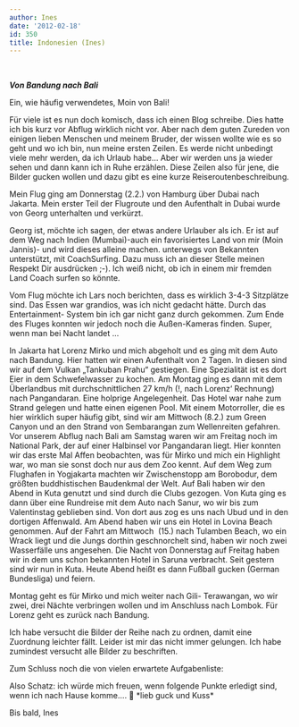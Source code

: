```yaml
---
author: Ines
date: '2012-02-18'
id: 350
title: Indonesien (Ines)
---
```


&nbsp;

**_Von Bandung nach Bali_**

Ein, wie häufig verwendetes, Moin von Bali!

Für viele ist es nun doch komisch, dass ich einen Blog schreibe. Dies hatte ich bis kurz vor Abflug wirklich nicht vor. Aber nach dem guten Zureden von einigen lieben Menschen und meinem Bruder, der wissen wollte wie es so geht und wo ich bin, nun meine ersten Zeilen. Es werde nicht unbedingt viele mehr werden, da ich Urlaub habe… Aber wir werden uns ja wieder sehen und dann kann ich in Ruhe erzählen. Diese Zeilen also für jene, die Bilder gucken wollen und dazu gibt es eine kurze Reiseroutenbeschreibung.

Mein Flug ging am Donnerstag (2.2.) von Hamburg über Dubai nach Jakarta. Mein erster Teil der Flugroute und den Aufenthalt in Dubai wurde von Georg unterhalten und verkürzt.

Georg ist, möchte ich sagen, der etwas andere Urlauber als ich. Er ist auf dem Weg nach Indien (Mumbai)-auch ein favorisiertes Land von mir (Moin Jannis)- und wird dieses alleine machen. unterwegs von Bekannten unterstützt, mit CoachSurfing. Dazu muss ich an dieser Stelle meinen Respekt Dir ausdrücken ;-). Ich weiß nicht, ob ich in einem mir fremden Land Coach surfen so könnte.

Vom Flug möchte ich Lars noch berichten, dass es wirklich 3-4-3 Sitzplätze sind. Das Essen war grandios, was ich nicht gedacht hätte. Durch das Entertainment- System bin ich gar nicht ganz durch gekommen. Zum Ende des Fluges konnten wir jedoch noch die Außen-Kameras finden. Super, wenn man bei Nacht landet &#8230;

In Jakarta hat Lorenz Mirko und mich abgeholt und es ging mit dem Auto nach Bandung. Hier hatten wir einen Aufenthalt von 2 Tagen. In diesen sind wir auf dem Vulkan „Tankuban Prahu“ gestiegen. Eine Spezialität ist es dort Eier in dem Schwefelwasser zu kochen. Am Montag ging es dann mit dem Überlandbus mit durchschnittlichen 27 km/h (!, nach Lorenz‘ Rechnung) nach Pangandaran. Eine holprige Angelegenheit. Das Hotel war nahe zum Strand gelegen und hatte einen eigenen Pool. Mit einem Motorroller, die es hier wirklich super häufig gibt, sind wir am Mittwoch (8.2.) zum Green Canyon und an den Strand von Sembarangan zum Wellenreiten gefahren. Vor unserem Abflug nach Bali am Samstag waren wir am Freitag noch im National Park, der auf einer Halbinsel vor Pangandaran liegt. Hier konnten wir das erste Mal Affen beobachten, was für Mirko und mich ein Highlight war, wo man sie sonst doch nur aus dem Zoo kennt. Auf dem Weg zum Flughafen in Yogjakarta machten wir Zwischenstopp am Borobodur, dem größten buddhistischen Baudenkmal der Welt. Auf Bali haben wir den Abend in Kuta genutzt und sind durch die Clubs gezogen. Von Kuta ging es dann über eine Rundreise mit dem Auto nach Sanur, wo wir bis zum Valentinstag geblieben sind. Von dort aus zog es uns nach Ubud und in den dortigen Affenwald. Am Abend haben wir uns ein Hotel in Lovina Beach genommen. Auf der Fahrt am Mittwoch  (15.) nach Tulamben Beach, wo ein Wrack liegt und die Jungs dorthin geschnorchelt sind, haben wir noch zwei Wasserfälle uns angesehen. Die Nacht von Donnerstag auf Freitag haben wir in dem uns schon bekannten Hotel in Saruna verbracht. Seit gestern sind wir nun in Kuta. Heute Abend heißt es dann Fußball gucken (German Bundesliga) und feiern.

Montag geht es für Mirko und mich weiter nach Gili- Terawangan, wo wir zwei, drei Nächte verbringen wollen und im Anschluss nach Lombok. Für Lorenz geht es zurück nach Bandung.

Ich habe versucht die Bilder der Reihe nach zu ordnen, damit eine Zuordnung leichter fällt. Leider ist mir das nicht immer gelungen. Ich habe zumindest versucht alle Bilder zu beschriften.

Zum Schluss noch die von vielen erwartete Aufgabenliste:

Also Schatz: ich würde mich freuen, wenn folgende Punkte erledigt sind, wenn ich nach Hause komme…. 🙂 \*lieb guck und Kuss\*

Bis bald, Ines

